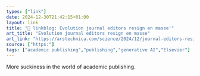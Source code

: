 ```yaml
---
types: ["link"]
date: 2024-12-30T21:42:15+01:00
layout: link
title: "🔗 linkblog: Evolution journal editors resign en masse'"
art_title: "Evolution journal editors resign en masse"
art_link: "https://arstechnica.com/science/2024/12/journal-editors-resign-to-protest-ai-use-high-fees-and-more/"
source: ["https:"]
tags: ["academic publishing","publishing","generative AI","Elsevier"]
---
```

More suckiness in the world of academic publishing.
